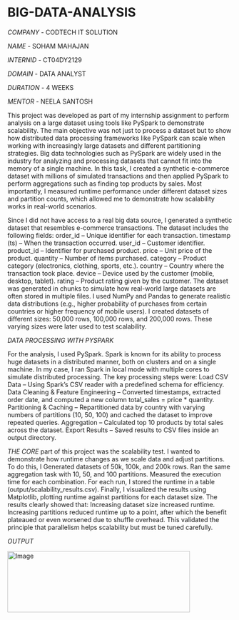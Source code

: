 # BIG-DATA-ANALYSIS
*COMPANY* - CODTECH IT SOLUTION

*NAME* - SOHAM MAHAJAN

*INTERNID* - CT04DY2129

*DOMAIN* - DATA ANALYST

*DURATION* - 4 WEEKS

*MENTOR* -  NEELA SANTOSH

This project was developed as part of my internship assignment to perform analysis on a large dataset using tools like PySpark to demonstrate scalability. The main objective was not just to process a dataset but to show how distributed data processing frameworks like PySpark can scale when working with increasingly large datasets and different partitioning strategies.
Big data technologies such as PySpark are widely used in the industry for analyzing and processing datasets that cannot fit into the memory of a single machine. In this task, I created a synthetic e-commerce dataset with millions of simulated transactions and then applied PySpark to perform aggregations such as finding top products by sales. Most importantly, I measured runtime performance under different dataset sizes and partition counts, which allowed me to demonstrate how scalability works in real-world scenarios.

Since I did not have access to a real big data source, I generated a synthetic dataset that resembles e-commerce transactions. The dataset includes the following fields:
order_id – Unique identifier for each transaction.
timestamp (ts) – When the transaction occurred.
user_id – Customer identifier.
product_id – Identifier for purchased product.
price – Unit price of the product.
quantity – Number of items purchased.
category – Product category (electronics, clothing, sports, etc.).
country – Country where the transaction took place.
device – Device used by the customer (mobile, desktop, tablet).
rating – Product rating given by the customer.
The dataset was generated in chunks to simulate how real-world large datasets are often stored in multiple files. I used NumPy and Pandas to generate realistic data distributions (e.g., higher probability of purchases from certain countries or higher frequency of mobile users).
I created datasets of different sizes: 50,000 rows, 100,000 rows, and 200,000 rows. These varying sizes were later used to test scalability.

*DATA PROCESSING WITH PYSPARK*

For the analysis, I used PySpark. Spark is known for its ability to process huge datasets in a distributed manner, both on clusters and on a single machine. In my case, I ran Spark in local mode with multiple cores to simulate distributed processing.
The key processing steps were:
Load CSV Data – Using Spark’s CSV reader with a predefined schema for efficiency.
Data Cleaning & Feature Engineering – Converted timestamps, extracted order date, and computed a new column total_sales = price * quantity.
Partitioning & Caching – Repartitioned data by country with varying numbers of partitions (10, 50, 100) and cached the dataset to improve repeated queries.
Aggregation – Calculated top 10 products by total sales across the dataset.
Export Results – Saved results to CSV files inside an output directory.

*THE CORE* part of this project was the scalability test. I wanted to demonstrate how runtime changes as we scale data and adjust partitions. To do this, 
I Generated datasets of 50k, 100k, and 200k rows.
Ran the same aggregation task with 10, 50, and 100 partitions.
Measured the execution time for each combination.
For each run, I stored the runtime in a table (output/scalability_results.csv). Finally, I visualized the results using Matplotlib, plotting runtime against partitions for each dataset size.
The results clearly showed that:
Increasing dataset size increased runtime.
Increasing partitions reduced runtime up to a point, after which the benefit plateaued or even worsened due to shuffle overhead.
This validated the principle that parallelism helps scalability but must be tuned carefully.

*OUTPUT*

<img width="409" height="137" alt="Image" src="https://github.com/user-attachments/assets/82e515bf-4485-4a8c-8dc8-81b0b385357c" />
